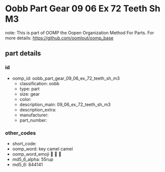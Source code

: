 # Oobb Part Gear 09 06 Ex 72 Teeth Sh M3  

note: This is part of OOMP the Oopen Organization Method For Parts. For more details: https://github.com/oomlout/oomp_base

##  part details





### id
* oomp_id: oobb_part_gear_09_06_ex_72_teeth_sh_m3
  * classification: oobb
  * type: part
  * size: gear
  * color: 
  * description_main: 09_06_ex_72_teeth_sh_m3
  * description_extra: 
  * manufacturer: 
  * part_number: 

### other_codes
* short_code: 
* oomp_word: key camel camel
* oomp_word_emoji :key: :camel: :camel:
* md5_6_alpha: 55rup
* md5_6: 844141